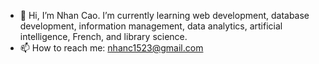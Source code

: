 - 👋 Hi, I’m Nhan Cao. I’m currently learning web development, database development, information management, data analytics, artificial intelligence, French, and library science. 
- 📫 How to reach me: nhanc1523@gmail.com 

<!---
nhancao1/nhancao1 is a ✨ special ✨ repository because its `README.md` (this file) appears on your GitHub profile.
You can click the Preview link to take a look at your changes.
--->
